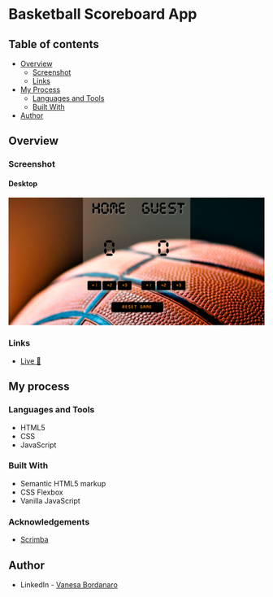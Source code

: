 # Basketball Scoreboard App

## Table of contents

- [Overview](#overview)
  - [Screenshot](#screenshot)
  - [Links](#links)
- [My Process](#my-process)
  - [Languages and Tools](#languages-and-tools)
  - [Built With](#built-with)
- [Author](#author)

## Overview

### Screenshot

#### Desktop

<img src="game.png" alt="preview"></a>

### Links

- [Live 🔗](https://vanesabordanaro.github.io/basketball-scoreboard/)

## My process

### Languages and Tools

- HTML5
- CSS
- JavaScript

### Built With

- Semantic HTML5 markup
- CSS Flexbox
- Vanilla JavaScript


### Acknowledgements

- [Scrimba](https://scrimba.com)

## Author

- LinkedIn - [Vanesa Bordanaro](https://www.linkedin.com/in/veronica-vanesa-bordanaro/)
